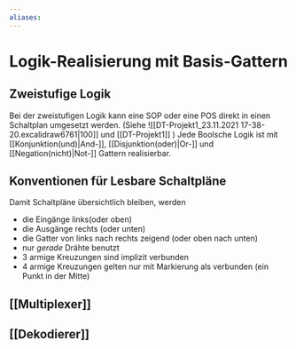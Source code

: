 ```yaml
---
aliases: 
---
```

# Logik-Realisierung mit Basis-Gattern
## Zweistufige Logik
Bei der zweistufigen Logik kann eine SOP oder eine POS direkt in einen Schaltplan umgesetzt werden. (Siehe ![[DT-Projekt1_23.11.2021 17-38-20.excalidraw6761|100]] und [[DT-Projekt1]] )
Jede Boolsche Logik ist mit [[Konjunktion(und)|And-]], [[Disjunktion(oder)|Or-]] und [[Negation(nicht)|Not-]] Gattern realisierbar.

## Konventionen für Lesbare Schaltpläne
Damit Schaltpläne übersichtlich bleiben, werden 
- die Eingänge links(oder oben)
- die Ausgänge rechts (oder unten)
- die Gatter von links nach rechts zeigend (oder oben nach unten)
- nur *gerade* Drähte benutzt
- 3 armige Kreuzungen sind implizit verbunden
- 4 armige Kreuzungen gelten nur mit Markierung als verbunden (ein Punkt in der Mitte)

## [[Multiplexer]]
## [[Dekodierer]]